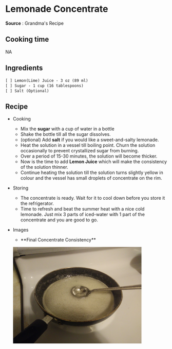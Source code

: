 # Lemonade Concentrate 
**Source** : Grandma's Recipe

## Cooking time
NA

## Ingredients
```
[ ] Lemon(Lime) Juice - 3 oz (89 ml)
[ ] Sugar - 1 cup (16 tablespoons)
[ ] Salt (Optional)
```

## Recipe
* Cooking 
  * Mix the __sugar__ with a cup of water in a bottle
  * Shake the bottle till all the sugar dissolves.
  * (optional) Add __salt__ if you would like a sweet-and-salty lemonade.
  * Heat the solution in a vessel till boiling point. Churn the solution occasionally to prevent crystallized sugar from burning.
  * Over a period of 15-30 minutes, the solution will become thicker.
  * Now is the time to add __Lemon Juice__ which will make the consistency of the solution thinner.
  * Continue heating the solution till the solution turns slightly yellow in colour and the vessel has small droplets of concentrate on the rim.

* Storing
  * The concentrate is ready. Wait for it to cool down before you store it the refrigerator.
  * Time to refresh and beat the summer heat with a nice cold lemonade. Just mix 3 parts of iced-water with 1 part of the concentrate and you are good to go.

* Images
  *  <p align="left"> **Final Concentrate Consistency** <br> 
  <img src="./img/lemonade-concentrate/lemonade1.jpg" width="400"></p>

